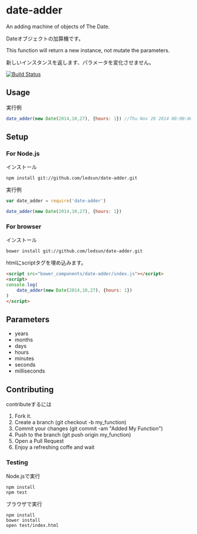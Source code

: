# date-adder

An adding machine of objects of The Date.

Dateオブジェクトの加算機です。

This function will return a new instance, not mutate the parameters.

新しいインスタンスを返します、パラメータを変化させません。

[![Build Status](https://travis-ci.org/ledsun/date-adder.svg)](https://travis-ci.org/ledsun/date-adder)

## Usage

実行例
```js
date_adder(new Date(2014,10,27), {hours: 1}) //Thu Nov 28 2014 00:00:00 GMT+0900 (JST)
```

## Setup

### For Node.js
インストール
```
npm install git://github.com/ledsun/date-adder.git
```

実行例
```js
var date_adder = require('date-adder')

date_adder(new Date(2014,10,27), {hours: 1})
```

### For browser
インストール
```
bower install git://github.com/ledsun/date-adder.git
```

htmlにscriptタグを埋め込みます。
```html
<script src="bower_components/date-adder/index.js"></script>
<script>
console.log(
    date_adder(new Date(2014,10,27), {hours: 1})
)
</script>
```

## Parameters
- years
- months
- days
- hours
- minutes
- seconds
- milliseconds

## Contributing

contributeするには

1. Fork it.
1. Create a branch (git checkout -b my_function)
1. Commit your changes (git commit -am "Added My Function")
1. Push to the branch (git push origin my_function)
1. Open a Pull Request
1. Enjoy a refreshing coffe and wait

### Testing
Node.jsで実行
```
npm install
npm test
```

ブラウザで実行
```
npm install
bower install
open test/index.html
```
